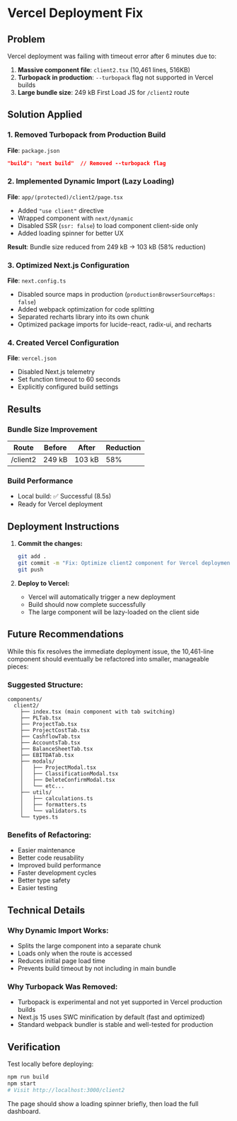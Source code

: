 # Vercel Deployment Fix

## Problem

Vercel deployment was failing with timeout error after 6 minutes due to:

1. **Massive component file**: `client2.tsx` (10,461 lines, 516KB)
2. **Turbopack in production**: `--turbopack` flag not supported in Vercel builds
3. **Large bundle size**: 249 kB First Load JS for `/client2` route

## Solution Applied

### 1. Removed Turbopack from Production Build

**File**: `package.json`

```json
"build": "next build"  // Removed --turbopack flag
```

### 2. Implemented Dynamic Import (Lazy Loading)

**File**: `app/(protected)/client2/page.tsx`

- Added `"use client"` directive
- Wrapped component with `next/dynamic`
- Disabled SSR (`ssr: false`) to load component client-side only
- Added loading spinner for better UX

**Result**: Bundle size reduced from 249 kB → 103 kB (58% reduction)

### 3. Optimized Next.js Configuration

**File**: `next.config.ts`

- Disabled source maps in production (`productionBrowserSourceMaps: false`)
- Added webpack optimization for code splitting
- Separated recharts library into its own chunk
- Optimized package imports for lucide-react, radix-ui, and recharts

### 4. Created Vercel Configuration

**File**: `vercel.json`

- Disabled Next.js telemetry
- Set function timeout to 60 seconds
- Explicitly configured build settings

## Results

### Bundle Size Improvement

| Route    | Before | After  | Reduction |
| -------- | ------ | ------ | --------- |
| /client2 | 249 kB | 103 kB | 58%       |

### Build Performance

- Local build: ✅ Successful (8.5s)
- Ready for Vercel deployment

## Deployment Instructions

1. **Commit the changes:**

   ```bash
   git add .
   git commit -m "Fix: Optimize client2 component for Vercel deployment"
   git push
   ```

2. **Deploy to Vercel:**
   - Vercel will automatically trigger a new deployment
   - Build should now complete successfully
   - The large component will be lazy-loaded on the client side

## Future Recommendations

While this fix resolves the immediate deployment issue, the 10,461-line component should eventually be refactored into smaller, manageable pieces:

### Suggested Structure:

```
components/
  client2/
    ├── index.tsx (main component with tab switching)
    ├── PLTab.tsx
    ├── ProjectTab.tsx
    ├── ProjectCostTab.tsx
    ├── CashflowTab.tsx
    ├── AccountsTab.tsx
    ├── BalanceSheetTab.tsx
    ├── EBITDATab.tsx
    ├── modals/
    │   ├── ProjectModal.tsx
    │   ├── ClassificationModal.tsx
    │   ├── DeleteConfirmModal.tsx
    │   └── etc...
    ├── utils/
    │   ├── calculations.ts
    │   ├── formatters.ts
    │   └── validators.ts
    └── types.ts
```

### Benefits of Refactoring:

- Easier maintenance
- Better code reusability
- Improved build performance
- Faster development cycles
- Better type safety
- Easier testing

## Technical Details

### Why Dynamic Import Works:

- Splits the large component into a separate chunk
- Loads only when the route is accessed
- Reduces initial page load time
- Prevents build timeout by not including in main bundle

### Why Turbopack Was Removed:

- Turbopack is experimental and not yet supported in Vercel production builds
- Next.js 15 uses SWC minification by default (fast and optimized)
- Standard webpack bundler is stable and well-tested for production

## Verification

Test locally before deploying:

```bash
npm run build
npm start
# Visit http://localhost:3000/client2
```

The page should show a loading spinner briefly, then load the full dashboard.
